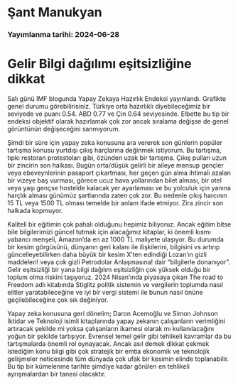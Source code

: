 # Şant Manukyan

### Yayımlanma tarihi: 2024-06-28

# Gelir Bilgi dağılımı eşitsizliğine dikkat

Salı günü IMF blogunda Yapay Zekaya Hazırlık Endeksi yayınlandı. Grafikte genel durumu görebilirisiniz. Türkiye orta hazırlıklı diyebileceğimiz bir seviyede ve puanı 0.54. ABD 0.77 ve Çin 0.64 seviyesinde. Elbette bu tip bir endeksi objektif olarak hazırlamak çok zor ancak sıralama değişse de genel görüntünün değişeceğini sanmıyorum.



Şimdi bir süre için yapay zeka konusuna ara vererek son günlerin popüler tartışma konusu yurtdışı çıkış harçlarına değinmek istiyorum. Bu tartışma, tıpkı restoran protestoları gibi, özünden uzak bir tartışma. Çıkış pulları uzun bir zincirin son halkası. Bugün orta/düşük gelirli bir aileye mensup gençler veya ebeveynlerinin pasaport çıkartması, her geçen gün alma ihtimali azalan bir vizeye baş vurması, görece ucuz hava yollarından bilet alması, bir otel veya yaşı gençse hostelde kalacak yer ayarlaması ve bu yolculuk için yanına harçlık alması günümüz şartlarında zaten çok zor. Bu nedenle çıkış harcının 15 TL veya 1500 TL olması temelde bir anlam ifade etmiyor. Zira zincir son halkada kopmuyor.

Kaliteli bir eğitimin çok pahalı olduğunu hepimiz biliyoruz. Ancak eğitim bitse bile bilgilerimizi güncel tutmak için alacağımız kitaplar, ki önemli kısmı yabancı menşeli, Amazon’da en az 1000 TL maliyete ulaşıyor. Bu durumda bir kesim görgüsünü, dünyanın geri kalanı ile ilişkilerini, bilgisini vs artırıp güncelleyebilirken daha büyük bir kesim X’ten edindiği Lozan’ın gizli maddeleri! veya çok gizli Petrodolar Anlaşmasına! dair “bilgilerle donanıyor”. Gelir eşitsizliği bir yana bilgi dağılım eşitsizliğin çok yüksek olduğu bir toplum olma riskini taşıyoruz. 2024 Nisan’ında piyasaya çıkan The road to Freedom adlı kitabında Stiglitz politik sistemin ve vergilerin toplumda nasıl elitler yaratabileceğine ve iyi bir vergi sistemi ile bunun nasıl önüne geçilebileceğine çok sık değiniyor.

Yapay zeka konusuna geri dönelim; Daron Acemoğlu ve Simon Johnson İktidar ve Teknoloji isimli kitaplarında yapay zekanın çalışanların verimliğini artıracak şekilde mi yoksa çalışanların ikamesi olarak mı kullanılacağını yoğun bir şekilde tartışıyor. Evrensel temel gelir gibi tehlikeli kavramlar da bu tartışmalarda önemli rol oynayacak. Ancak asıl demek dikkat çekmek istediğim konu bilgi gibi çok stratejik bir emtia ekonomik ve teknolojik gelişmeler neticesinde tüm dünyada çok ufak bir kesimin elinde toplanabilir. Bu tip bir kümelenme tarihte şimdiye kadar görülen en tehlikeli ayrışmalardan bir tanesi olacaktır.

